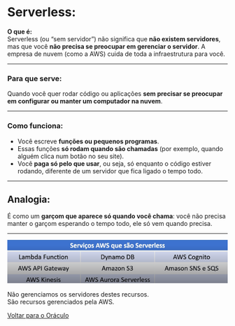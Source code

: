 # Serverless:

**O que é:**  
Serverless (ou “sem servidor”) não significa que **não existem servidores**, mas que você **não precisa se preocupar em gerenciar o servidor**. A empresa de nuvem (como a AWS) cuida de toda a infraestrutura para você.

---

### **Para que serve:**  
Quando você quer rodar código ou aplicações **sem precisar se preocupar em configurar ou manter um computador na nuvem**.

---

### **Como funciona:**

- Você escreve **funções ou pequenos programas**.
- Essas funções **só rodam quando são chamadas** (por exemplo, quando alguém clica num botão no seu site).
- Você **paga só pelo que usar**, ou seja, só enquanto o código estiver rodando, diferente de um servidor que fica ligado o tempo todo.

---

##  **Analogia:**  
É como um **garçom que aparece só quando você chama**: você não precisa manter o garçom esperando o tempo todo, ele só vem quando precisa.

---

![alt text](.img/servelessTipos.png)

Não gerenciamos os servidores destes recursos.  
São recursos gerenciados pela AWS.
<br>

[Voltar para o Oráculo](../../Oracle/Oráculo.md)